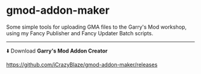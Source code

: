 # gmod-addon-maker

Some simple tools for uploading GMA files to the Garry's Mod workshop, using my Fancy Publisher and Fancy Updater Batch scripts.

---

:arrow_down: Download **Garry's Mod Addon Creator**

https://github.com/iCrazyBlaze/gmod-addon-maker/releases
